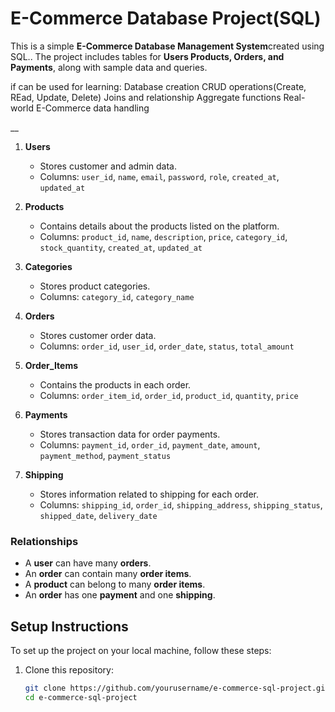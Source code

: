 # E-Commerce Database Project(SQL)
This is a simple **E-Commerce Database
Management System**created using SQL..
The project includes tables for **Users Products,
Orders, and Payments**, along with sample data and queries.

if can be used for learning:
Database creation CRUD operations(Create,
REad, Update, Delete)
Joins and relationship
Aggregate functions Real-world E-Commerce data handling

__

1. **Users**
   - Stores customer and admin data.
   - Columns: `user_id`, `name`, `email`, `password`, `role`, `created_at`, `updated_at`

2. **Products**
   - Contains details about the products listed on the platform.
   - Columns: `product_id`, `name`, `description`, `price`, `category_id`, `stock_quantity`, `created_at`, `updated_at`

3. **Categories**
   - Stores product categories.
   - Columns: `category_id`, `category_name`

4. **Orders**
   - Stores customer order data.
   - Columns: `order_id`, `user_id`, `order_date`, `status`, `total_amount`

5. **Order_Items**
   - Contains the products in each order.
   - Columns: `order_item_id`, `order_id`, `product_id`, `quantity`, `price`

6. **Payments**
   - Stores transaction data for order payments.
   - Columns: `payment_id`, `order_id`, `payment_date`, `amount`, `payment_method`, `payment_status`

7. **Shipping**
   - Stores information related to shipping for each order.
   - Columns: `shipping_id`, `order_id`, `shipping_address`, `shipping_status`, `shipped_date`, `delivery_date`

### Relationships

- A **user** can have many **orders**.
- An **order** can contain many **order items**.
- A **product** can belong to many **order items**.
- An **order** has one **payment** and one **shipping**.

## Setup Instructions

To set up the project on your local machine, follow these steps:

1. Clone this repository:
   ```bash
   git clone https://github.com/yourusername/e-commerce-sql-project.git
   cd e-commerce-sql-project
